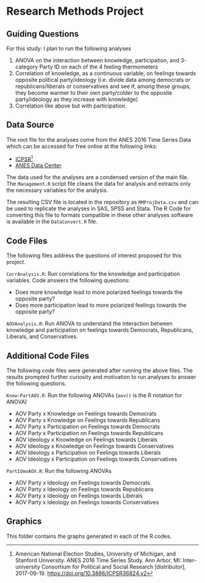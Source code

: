 # Research Methods Project

## Guiding Questions

For this study: I plan to run the following analyses   

1. ANOVA on the interaction between knowledge, participation, and 3-category Party ID on each of the 4 feeling thermometers  
2. Correlation of knowledge, as a continuous variable, on feelings towards opposite political party/ideology (i.e. divide data among democrats or republicans/liberals or conservatives and see if, among these groups, they become warmer to their own party/colder to the opposite party/ideology as they increase with knowledge)  
3. Correlation like above but with participation.

## Data Source

The root file for the analyses come from the ANES 2016 Time Series Data which can be accessed for free online at the following links:

- [ICPSR](https://www.icpsr.umich.edu/icpsrweb/ICPSR/studies/36824)[^1]
- [ANES Data Center](https://electionstudies.org/project/2016-time-series-study/)

The data used for the analyses are a condensed version of the main file. The `Management.R` script file cleans the data for analysis and extracts only the necessary variables for the analysis.

The resulting CSV file is located in the repository as `RMProjData.csv` and can be used to replicate the analyses in SAS, SPSS and Stata. The R Code for converting this file to formats compatible in these other analyses software is available in the `DataConvert.R` file.

## Code Files

The following files address the questions of interest proposed for this project. 

`CorrAnalysis.R`: Run correlations for the knowledge and participation variables. Code answers the following questions:

- Does more knowledge lead to more polarized feelings towards the opposite party?
- Does more participation lead to more polarized feelings towards the opposite party?

`AOVAnalysis.R`: Run ANOVA to understand the interaction between knowledge and participation on feelings towards Democrats, Republicans, Liberals, and Conservatives.

## Additional Code Files

The following code files were generated after running the above files. The results prompted further curiosity and motivation to run analyses to answer the following questions.

`Know-PartAOV.R`: Run the following ANOVAs (`aov()` is the R notation for ANOVA)

- AOV Party x Knowledge on Feelings towards Democrats
- AOV Party x Knowledge on Feelings towards Republicans
- AOV Party x Participation on Feelings towards Democrats
- AOV Party x Participation on Feelings towards Republicans
- AOV Ideology x Knowledge on Feelings towards Liberals
- AOV Ideology x Knowledge on Feelings towards Conservatives
- AOV Ideology x Participation on Feelings towards Liberals
- AOV Ideology x Participation on Feelings towards Conservatives

`PartIdeoAOV.R`: Run the following ANOVAs

- AOV Party x Ideology on Feelings towards Democrats
- AOV Party x Ideology on Feelings towards Republicans
- AOV Party x Ideology on Feelings towards Liberals
- AOV Party x Ideology on Feelings towards Conservatives

## Graphics

This folder contains the graphs generated in each of the R codes.

[^1]: American National Election Studies, University of Michigan, and Stanford University. ANES 2016 Time Series Study. Ann Arbor, MI: Inter-university Consortium for Political and Social Research [distributor], 2017-09-19. https://doi.org/10.3886/ICPSR36824.v2
